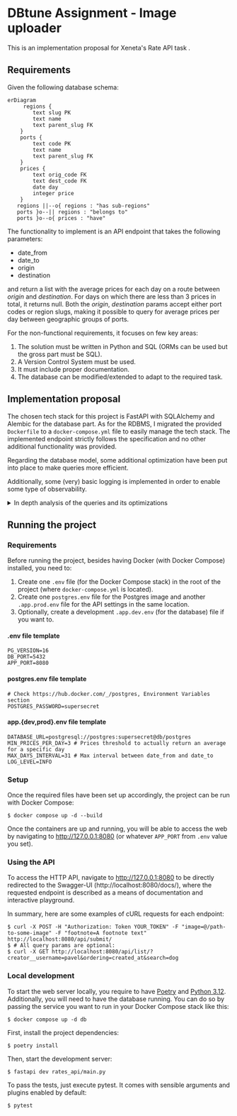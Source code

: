 # DBtune Assignment - Image uploader

This is an implementation proposal for Xeneta's Rate API task .

## Requirements

Given the following database schema:

```mermaid
erDiagram
     regions {
        text slug PK
        text name
        text parent_slug FK
    }
    ports {
        text code PK
        text name
        text parent_slug FK
    }
    prices {
        text orig_code FK
        text dest_code FK
        date day
        integer price
    }
   regions ||--o{ regions : "has sub-regions"
   ports }o--|| regions : "belongs to"
   ports }o--o{ prices : "have"
```


The functionality to implement is an API endpoint that takes the following parameters:

* date_from
* date_to
* origin
* destination

and return a list with the average prices for each day on a route between _origin_ and _destination_. For days on which there are less than 3 prices in total, it returns null. Both the _origin_, _destination_ params accept either port codes or region slugs, making it possible to query for average prices per day between geographic groups of ports.

For the non-functional requirements, it focuses on few key areas:

1. The solution must be written in Python and SQL (ORMs can be used but the gross part must be SQL).
2. A Version Control System must be used.
3. It must include proper documentation.
4. The database can be modified/extended to adapt to the required task.

## Implementation proposal

The chosen tech stack for this project is FastAPI with SQLAlchemy and Alembic for the database part. As for the RDBMS, I migrated the provided `Dockerfile` to a `docker-compose.yml` file to easily manage the tech stack. The implemented endpoint strictly follows the specification and no other additional functionality was provided.

Regarding the database model, some additional optimization have been put into place to make queries more efficient.

Additionally, some (very) basic logging is implemented in order to enable some type of observability.

<details>
   <summary>In depth analysis of the queries and its optimizations</summary>

#### Initial approach

For the given task, the naive approach would be to have a simple query such as this one:

```sql
select day, round(avg(price)) as average_price
from prices
where
    orig_code = :origin and dest_code = :destination and day between :date_from and :date_to
group by day
having count(*) >= :min_prices_per_day
order by day
```

However, if we set our variables to be the same as in the assignment's example, we will notice that a query like this will not return anything. Indeed, this happens because **we are only filtering by the port code, and cannot filter by a region**. By changing the example's destination to, for example, `'NOTRD'`, we will also observe that there are some omitted days, which happens because the query will not return records for days when there are no prices or these are less than `:min_prices_per_day`.

To solve the first challenge, being able to query by port code and region slug, we can use a (somewhat) advanced SQL concept: [Recursive CTEs](https://learnsql.com/blog/sql-recursive-cte/). An initial approach to have a hierarchy of regions would be the following:

```sql
with recursive
    region_hierarchy as (
        -- Start with the initial regions (origin and destination).
        select slug
        from regions
        where slug = :port_or_region
        union all
        -- Recursively add all children regions.
        select r.slug
        from regions r
        join region_hierarchy rh on r.parent_slug = rh.slug
    )
-- Use the port code if it's a port code indeed.
select code, name, parent_slug
from ports
where code = :port_or_region
union
-- Include all the ports in the origin region recursively (this is where
-- the magic happens).
select code, name, parent_slug
from ports
join region_hierarchy rh on parent_slug = rh.slug
```
With this approach, we can now see that the sample's destination region yields 8 results (concretely, 6 codes for the `'north_europe_main'` and 2 for the `'uk_main'` sub-region), and querying by a specific port code works as well. Note that we could either combine both origin and destination with a condition like `in (:origin, :destination)` or repeat the query for each variable (this turns out to be more performant).

As for the missing days, as we are using Postgres, we can generate a series of dates with `generate_series` and then join it like this:

```sql
with
    prices as (
        select day, round(avg(price)) as average_price
        from prices
        where
            orig_code = :origin
            and dest_code = :destination
            and day between :date_from and :date_to
        group by day
        having count(*) >= :min_prices_per_day
    )
select d.day, p.average_price
from
    (
        select
            generate_series(:date_from ::date, :date_to ::date, '1 day' ::interval)::date
            as day
    ) as d
left join prices p on d.day = p.day
order by day


```

> [!TIP]
> Another alternative approach for this query would be to create a `days` dimensional table (in Kimball's Dimensional Data Modelling terms) that would have all the possible days pre-computed. This would make sense especially for RDBMS that would not have the `generate_series` function or if the queries used a wide date range.

After solving each part and combining both approaches, we get to the following query:

```sql
with recursive
    origin_region_hierarchy as (
        select slug
        from regions
        where slug = :origin
        union all
        select r.slug
        from regions r
        join origin_region_hierarchy rh on r.parent_slug = rh.slug
    ),
    destination_region_hierarchy as (
        select slug
        from regions
        where slug = :destination
        union all
        select r.slug
        from regions r
        join destination_region_hierarchy rh on r.parent_slug = rh.slug
    ),
    origin_ports as (
        select code
        from ports
        where code = :origin
        union
        select code
        from ports
        join origin_region_hierarchy rh on parent_slug = rh.slug
    ),
    destination_ports as (
        select code
        from ports
        where code = :destination
        union
        select code
        from ports
        join destination_region_hierarchy rh on parent_slug = rh.slug
    ),
    avg_prices as (
        select day, round(avg(price), 0) as average_price
        from prices
        where
            orig_code in (select code from origin_ports)
            and dest_code in (select code from destination_ports)
            and day between :date_from and :date_to
        group by day
        having count(price) >= :min_prices_per_day
    ),
    dates as (
        select
            generate_series(
                :date_from ::date,
                :date_to ::date,
                '1 day' ::interval
            )::date as day
    )
select d.day, ap.average_price
from dates d
left join avg_prices ap on d.day = ap.day
order by d.day
;
```

> [!NOTE]
> In this case, this query expects all the parameters to be logically correct. In turn, the input validation utilizes a similar query, and is processed via application code. Check the commit 065395b69302bd4eff5d818b56f9387212834285 for more information.

#### Optimization

Although the query is not slow, mainly because of the few data entries available, it was certainly not optimized. Hence, by trying and analyzing several execution plans, I found the following tunings to be of (potential) help:

##### Avoiding the recursive CTE:
As the regions table is not expected to change much, we could create a materialized view to store the pre-computed region hierarchy:

```sql
CREATE MATERIALIZED VIEW mv_region_hierarchy AS
WITH RECURSIVE region_hierarchy AS (
    SELECT slug, parent_slug, 1 AS level
    FROM regions
    WHERE parent_slug IS NULL
    UNION ALL
    SELECT r.slug, r.parent_slug, rh.level + 1
    FROM regions r
    JOIN region_hierarchy rh ON r.parent_slug = rh.slug
)
SELECT * FROM region_hierarchy;

CREATE INDEX idx_mv_region_hierarchy_slug ON mv_region_hierarchy (slug);
CREATE INDEX idx_mv_region_hierarchy_parent_slug ON mv_region_hierarchy (parent_slug);
```

To use this materialized view, we must delete the recursive CTEs and modify its usages in `origin_ports` and `destination_port`:

```sql
with
    origin_ports as (
        select code
        from ports
        where code = :origin
        union
        select code
        from ports p
        join mv_region_hierarchy rh on p.parent_slug = rh.slug
        -- now the hierarchy filtering happens here:
        where rh.slug = :origin or rh.parent_slug = :origin
    ),
    -- same of destination_ports
[...]
```

Nevertheless, this approach varies a lot in terms of performance, so it is difficult to determine how helpful it is.

##### Additional indexes

Other than columns with primary keys, we were also filtering the `parent_slug` ones from both `regions` and `ports`. Therefore, creating some indexes on top of these would probably help:

```sql
CREATE INDEX idx_regions_parent_slug ON regions (parent_slug);
CREATE INDEX idx_ports_parent_slug ON ports (parent_slug);
```

In practice, as there is not enough data in these tables, the optimization engine chooses not to use these indexes, and performs sequential scans instead (forcing it to use them causes the query execution cost to rise, indeed). This situation might change in scenarios with bigger data volumes.

Besides the `region` and `port` tables, we also filter the columns present in `prices` to later calculate the average price. To optimize this, we can chose a (somewhat) advanced type of index: a Covering Index that includes the `price` the column. This way, we could calculate this average without having to access the table directly (at the expense of using additional storage):

```sql
CREATE INDEX idx_prices_covering ON prices (day, orig_code, dest_code) INCLUDE (price);
```

In this case, the optimization engine chooses to use this index, as it provides significant improvement.

##### Optimization comparison

After implementing these changes, the improvement varies on the query's parameters:

* For the assignment's sample query, we go from a cost of ~1500 to ~778 (a ~48% improvement).
* For a bigger query (from china_main to northern_europe, the whole month of January 2016), we go from a cost of ~2000 to ~1538 (a ~23% improvement).

While the speedup might not be very stable, it is clear that this approach outperforms the initial one. These results can be further improved by tuning some settings such as the `work_mem` parameter.

</details>

## Running the project

### Requirements
Before running the project, besides having Docker (with Docker Compose) installed, you need to:

1. Create one `.env` file (for the Docker Compose stack) in the root of the project (where `docker-compose.yml` is located).
2. Create one `postgres.env` file for the Postgres image and another `.app.prod.env` file for the API settings in the same location.
3. Optionally, create a development `.app.dev.env` (for the database) file if you want to.

#### .env file template
```dosini
PG_VERSION=16
DB_PORT=5432
APP_PORT=8080
```

#### postgres.env file template
```dosini
# Check https://hub.docker.com/_/postgres, Environment Variables section
POSTGRES_PASSWORD=supersecret
```


#### app.{dev,prod}.env file template
```dosini
DATABASE_URL=postgresql://postgres:supersecret@db/postgres
MIN_PRICES_PER_DAY=3 # Prices threshold to actually return an average for a specific day
MAX_DAYS_INTERVAL=31 # Max interval between date_from and date_to
LOG_LEVEL=INFO
```

### Setup
Once the required files have been set up accordingly, the project can be run with Docker Compose:

```console
$ docker compose up -d --build
```

Once the containers are up and running, you will be able to access the web by navigating to http://127.0.0.1:8080 (or whatever `APP_PORT` from `.env` value you set).


### Using the API

To access the HTTP API, navigate to http://127.0.0.1:8080 to be directly redirected to the Swagger-UI (http://localhost:8080/docs/), where the requested endpoint is described as a means of documentation and interactive playground.

In summary, here are some examples of cURL requests for each endpoint:

```console
$ curl -X POST -H "Authorization: Token YOUR_TOKEN" -F "image=@/path-to-some-image" -F "footnote=A footnote text" http://localhost:8080/api/submit/
$ # All query params are optional:
$ curl -X GET http://localhost:8080/api/list/?creator__username=pavel&ordering=created_at&search=dog
```

### Local development

To start the web server locally, you require to have [Poetry](https://python-poetry.org/) and [Python 3.12](https://www.python.org/). Additionally, you will need to have the database running. You can do so by passing the service you want to run in your Docker Compose stack like this:
```console
$ docker compose up -d db
```

First, install the project dependencies:

```console
$ poetry install
```

Then, start the development server:

```console
$ fastapi dev rates_api/main.py
```

To pass the tests, just execute pytest. It comes with sensible arguments and plugins enabled by default:
```console
$ pytest
```
